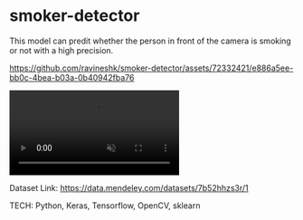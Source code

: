 # smoker-detector

This model can predit whether the person in front of the camera is smoking or not with a high precision.


https://github.com/ravineshk/smoker-detector/assets/72332421/e886a5ee-bb0c-4bea-b03a-0b40942fba76

<video auto-play="true" loop="loop" muted="muted" plays-inline="true">
  <source src="
https://github.com/ravineshk/smoker-detector/assets/72332421/e886a5ee-bb0c-4bea-b03a-0b40942fba76" type="video/mp4">
</video>


Dataset Link: https://data.mendeley.com/datasets/7b52hhzs3r/1

TECH: Python, Keras, Tensorflow, OpenCV, sklearn
